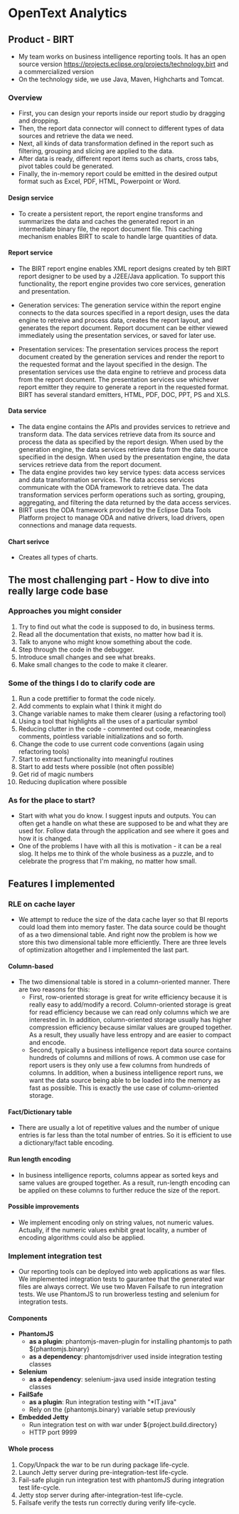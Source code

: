 # OpenText Analytics

<!-- MarkdownTOC -->

## Product - BIRT
* My team works on business intelligence reporting tools. It has an open source version https://projects.eclipse.org/projects/technology.birt and a commercialized version
* On the technology side, we use Java, Maven, Highcharts and Tomcat. 

### Overview
* First, you can design your reports inside our report studio by dragging and dropping.
* Then, the report data connector will connect to different types of data sources and retrieve the data we need. 
* Next, all kinds of data transformation defined in the report such as filtering, grouping and slicing are applied to the data.
* After data is ready, different report items such as charts, cross tabs, pivot tables could be generated. 
* Finally, the in-memory report could be emitted in the desired output format such as Excel, PDF, HTML, Powerpoint or Word.

#### Design service
* To create a persistent report, the report engine transforms and summarizes the data and caches the generated report in an intermediate binary file, the report document file. This caching mechanism enables BIRT to scale to handle large quantities of data. 

#### Report service
* The BIRT report engine enables XML report designs created by teh BIRT report designer to be used by a J2EE/Java application. To support this functionality, the report engine provides two core services, generation and presentation. 

* Generation services: The generation service within the report engine connects to the data sources specified in a report design, uses the data engine to retreive and process data, creates the report layout, and generates the report document. Report document can be either viewed immediately using the presentation services, or saved for later use. 

* Presentation services: The presentation services process the report document created by the generation services and render the report to the requested format and the layout specified in the design. The presentation services use the data engine to retrieve and process data from the report document. The presentation services use whichever report emitter they require to generate a report in the requested format. BIRT has several standard emitters, HTML, PDF, DOC, PPT, PS and XLS. 

#### Data service
* The data engine contains the APIs and provides services to retrieve and transform data. The data services retrieve data from its source and process the data as specified by the report design. When used by the generation engine, the data services retrieve data from the data source specified in the design. When used by the presentation engine, the data services retrieve data from the report document. 
* The data engine provides two key service types: data access services and data transformation services. The data access services communicate with the ODA framework to retrieve data. The data transformation services perform operations such as sorting, grouping, aggregating, and filtering the data returned by the data access services.
* BIRT uses the ODA framework provided by the Eclipse Data Tools Platform project to manage ODA and native drivers, load drivers, open connections and manage data requests. 

#### Chart serivce
* Creates all types of charts.

## The most challenging part - How to dive into really large code base

### Approaches you might consider
1. Try to find out what the code is supposed to do, in business terms.
2. Read all the documentation that exists, no matter how bad it is.
3. Talk to anyone who might know something about the code.
4. Step through the code in the debugger.
5. Introduce small changes and see what breaks.
6. Make small changes to the code to make it clearer.

### Some of the things I do to clarify code are
1. Run a code prettifier to format the code nicely.
2. Add comments to explain what I think it might do
3. Change variable names to make them clearer (using a refactoring tool)
4. Using a tool that highlights all the uses of a particular symbol
5. Reducing clutter in the code - commented out code, meaningless comments, pointless variable initializations and so forth.
6. Change the code to use current code conventions (again using refactoring tools)
7. Start to extract functionality into meaningful routines
8. Start to add tests where possible (not often possible)
9. Get rid of magic numbers
10. Reducing duplication where possible

### As for the place to start? 
* Start with what you do know. I suggest inputs and outputs. You can often get a handle on what these are supposed to be and what they are used for. Follow data through the application and see where it goes and how it is changed.
* One of the problems I have with all this is motivation - it can be a real slog. It helps me to think of the whole business as a puzzle, and to celebrate the progress that I'm making, no matter how small.

## Features I implemented
### RLE on cache layer
* We attempt to reduce the size of the data cache layer so that BI reports could load them into memory faster. The data source could be thought of as a two dimensional table. And right now the problem is how we store this two dimensional table more efficiently. There are three levels of optimization altogether and I implemented the last part. 

#### Column-based
* The two dimensional table is stored in a column-oriented manner. There are two reasons for this:
  - First, row-oriented storage is great for write efficiency because it is really easy to add/modify a record. Column-oriented storage is great for read efficiency because we can read only columns which we are interested in. In addition, column-oriented storage usually has higher compression efficiency because similar values are grouped together. As a result, they usually have less entropy and are easier to compact and encode. 
  - Second, typically a business intelligence report data source contains hundreds of columns and millions of rows. A common use case for report users is they only use a few columns from hundreds of columns. In addition, when a business intelligence report runs, we want the data source being able to be loaded into the memory as fast as possible. This is exactly the use case of column-oriented storage.

#### Fact/Dictionary table
* There are usually a lot of repetitive values and the number of unique entries is far less than the total number of entries. So it is efficient to use a dictionary/fact table encoding. 

#### Run length encoding
* In business intelligence reports, columns appear as sorted keys and same values are grouped together. As a result, run-length encoding can be applied on these columns to further reduce the size of the report.

#### Possible improvements
* We implement encoding only on string values, not numeric values. Actually, if the numeric values exhibit great locality, a number of encoding algorithms could also be applied.

### Implement integration test
* Our reporting tools can be deployed into web applications as war files. We implemented integration tests to gaurantee that the generated war files are always correct. We use two Maven Failsafe to run integration tests. We use PhantomJS to run browerless testing and selenium for integration tests. 

#### Components 
- **PhantomJS**
	- **as a plugin**: phantomjs-maven-plugin for installing phantomjs to path ${phantomjs.binary}
	- **as a dependency**: phantomjsdriver used inside integration testing classes
- **Selenium**
	- **as a dependency**: selenium-java used inside integration testing classes
- **FailSafe**
	- **as a plugin**: Run integration testing with "*IT.java"
	- Rely on the {phantomjs.binary} variable setup previously
- **Embedded Jetty**
    - Run integration test on with war under ${project.build.directory}
    - HTTP port 9999

#### Whole process
1. Copy/Unpack the war to be run during package life-cycle.
2. Launch Jetty server during pre-integration-test life-cycle.
3. Fail-safe plugin run integration test with phantomJS during integration test life-cycle.
4. Jetty stop server during after-integration-test life-cycle.
5. Failsafe verify the tests run correctly during verify life-cycle.
